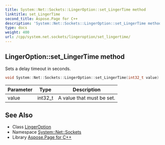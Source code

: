 ```yaml
---
title: System::Net::Sockets::LingerOption::set_LingerTime method
linktitle: set_LingerTime
second_title: Aspose.Page for C++
description: 'System::Net::Sockets::LingerOption::set_LingerTime method. Sets a delay timeout in seconds in C++.'
type: docs
weight: 400
url: /cpp/system.net.sockets/lingeroption/set_lingertime/
---
```

## LingerOption::set_LingerTime method


Sets a delay timeout in seconds.

```cpp
void System::Net::Sockets::LingerOption::set_LingerTime(int32_t value)
```


| Parameter | Type | Description |
| --- | --- | --- |
| value | int32_t | A value that must be set. |

## See Also

* Class [LingerOption](../)
* Namespace [System::Net::Sockets](../../)
* Library [Aspose.Page for C++](../../../)
